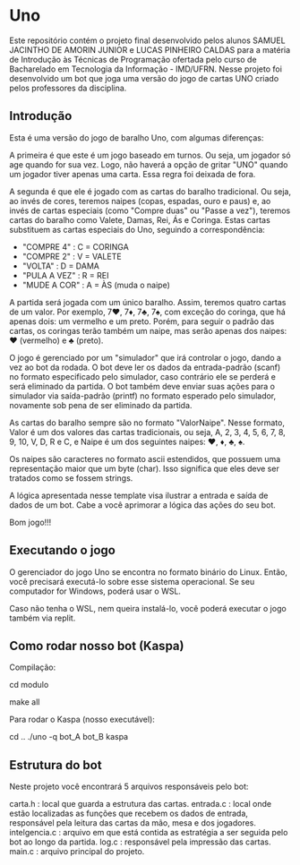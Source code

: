 # Uno
Este repositório contém o projeto final desenvolvido pelos alunos SAMUEL JACINTHO DE AMORIN JUNIOR e LUCAS PINHEIRO CALDAS para a matéria de Introdução às Técnicas de Programação ofertada pelo curso de Bacharelado em Tecnologia da Informação - IMD/UFRN. Nesse projeto foi desenvolvido um bot que joga uma versão do jogo de cartas UNO criado pelos professores da disciplina.

## Introdução
Esta é uma versão do jogo de baralho Uno, com algumas diferenças:

A primeira é que este é um jogo baseado em turnos. Ou seja, um jogador só age quando for sua vez. Logo, não haverá a opção de gritar "UNO" quando um jogador tiver apenas uma carta. Essa regra foi deixada de fora.

A segunda é que ele é jogado com as cartas do baralho tradicional. Ou seja, ao invés de  cores, teremos naipes (copas, espadas, ouro e paus) e, ao invés de cartas especiais (como "Compre duas" ou "Passe a vez"), teremos cartas do baralho como Valete, Damas, Rei, Ás e Coringa. Estas cartas substituem as cartas especiais do Uno, seguindo a correspondência:
* "COMPRE 4"   : C = CORINGA
* "COMPRE 2"   : V = VALETE
* "VOLTA"      : D = DAMA
* "PULA A VEZ" : R = REI
* "MUDE A COR" : A = ÀS (muda o naipe)

A partida será jogada com um único baralho. Assim, teremos quatro cartas de um valor. Por exemplo, 7♥, 7♦, 7♣, 7♠, com exceção do coringa, que há apenas dois: um vermelho e um preto. Porém, para seguir o padrão das cartas, os coringas terão também um naipe, mas serão apenas dos naipes: ♥ (vermelho) e ♣ (preto).

O jogo é gerenciado por um "simulador" que irá controlar o jogo, dando a vez ao bot da rodada. O bot deve ler os dados da entrada-padrão (scanf) no formato especificado pelo simulador, caso contrário ele se perderá e será eliminado da partida. O bot também deve enviar suas ações para o simulador via saída-padrão (printf) no formato esperado pelo simulador, novamente sob pena de ser eliminado da partida.

As cartas do baralho sempre são no formato "ValorNaipe".
Nesse formato, Valor é um dos valores das cartas tradicionais, ou seja, A, 2, 3, 4, 5, 6, 7, 8, 9, 10, V, D, R e C, e Naipe é um dos seguintes naipes: ♥, ♦, ♣, ♠.

Os naipes são caracteres no formato ascii estendidos, que possuem uma representação maior que um byte (char). Isso significa que eles deve ser tratados como se fossem strings.

A lógica apresentada nesse template visa ilustrar a entrada e saída de dados de um bot. Cabe a você aprimorar a lógica das ações do seu bot.

Bom jogo!!!

## Executando o jogo

O gerenciador do jogo Uno se encontra no formato binário do Linux. Então, você precisará executá-lo sobre esse sistema operacional. Se seu computador for Windows, poderá usar o WSL.

Caso não tenha o WSL, nem queira instalá-lo, você poderá executar o jogo também via replit.

## Como rodar nosso bot (Kaspa)
Compilação:

cd modulo

make all

Para rodar o Kaspa (nosso executável):

cd ..
./uno -q bot_A bot_B kaspa

## Estrutura do bot
Neste projeto você encontrará 5 arquivos responsáveis pelo bot:


carta.h : local que guarda a estrutura das cartas.
entrada.c : local onde estão localizadas as funções que recebem os dados de entrada, responsável pela leitura das cartas da mão, mesa e  dos jogadores.
intelgencia.c : arquivo em que está contida as estratégia a ser seguida pelo bot ao longo da partida. 
log.c : responsável pela impressão das cartas.
main.c : arquivo principal do projeto.



